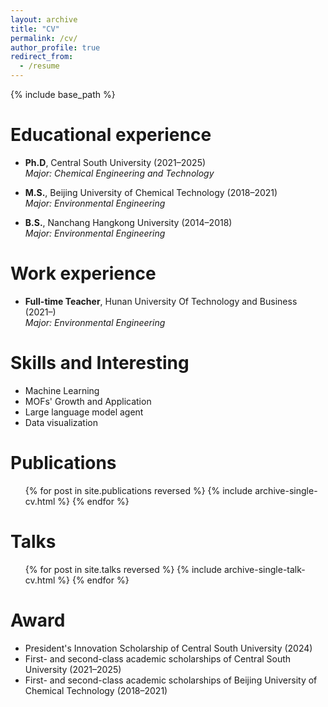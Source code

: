 ```yaml
---
layout: archive
title: "CV"
permalink: /cv/
author_profile: true
redirect_from:
  - /resume
---
```


{% include base_path %}

Educational experience
======
* **Ph.D**, Central South University (2021–2025)  
  _Major: Chemical Engineering and Technology_

* **M.S.**, Beijing University of Chemical Technology (2018–2021)  
  _Major: Environmental Engineering_

* **B.S.**, Nanchang Hangkong University (2014–2018)  
  _Major: Environmental Engineering_

Work experience
======
* **Full-time Teacher**, Hunan University Of Technology and Business (2021–)  
  _Major: Environmental Engineering_
  
Skills and Interesting
======
* Machine Learning
* MOFs' Growth and Application
* Large language model agent
* Data visualization

Publications
======
  <ul>{% for post in site.publications reversed %}
    {% include archive-single-cv.html %}
  {% endfor %}</ul>
  
Talks
======
  <ul>{% for post in site.talks reversed %}
    {% include archive-single-talk-cv.html  %}
  {% endfor %}</ul>

<!--  
Teaching
======
  <ul>{% for post in site.teaching reversed %}
    {% include archive-single-cv.html %}
  {% endfor %}</ul>
-->

<!-- 
Service and leadership
======
* Currently signed in to 43 different slack teams
-->

Award
======
* President's Innovation Scholarship of Central South University (2024) 
* First- and second-class academic scholarships of Central South University (2021–2025)
* First- and second-class academic scholarships of Beijing University of Chemical Technology (2018–2021)
